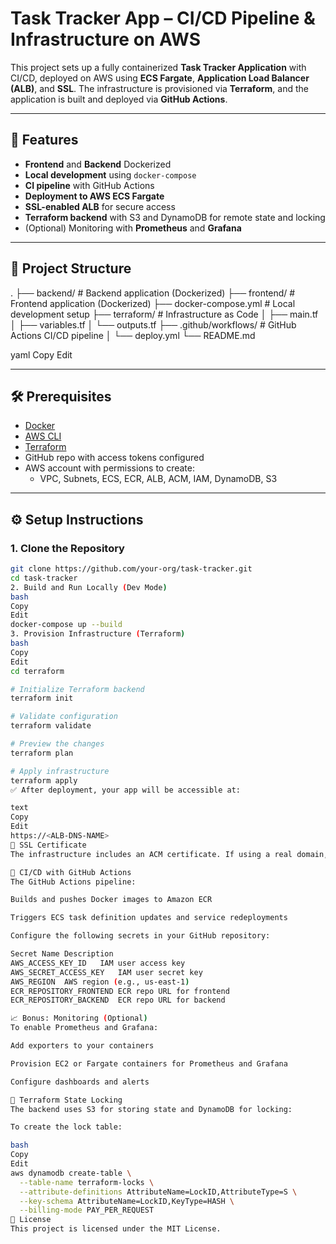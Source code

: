 # Task Tracker App – CI/CD Pipeline & Infrastructure on AWS

This project sets up a fully containerized **Task Tracker Application** with CI/CD, deployed on AWS using **ECS Fargate**, **Application Load Balancer (ALB)**, and **SSL**. The infrastructure is provisioned via **Terraform**, and the application is built and deployed via **GitHub Actions**.

---

## 🚀 Features

- **Frontend** and **Backend** Dockerized
- **Local development** using `docker-compose`
- **CI pipeline** with GitHub Actions
- **Deployment to AWS ECS Fargate**
- **SSL-enabled ALB** for secure access
- **Terraform backend** with S3 and DynamoDB for remote state and locking
- (Optional) Monitoring with **Prometheus** and **Grafana**

---

## 🧱 Project Structure

.
├── backend/ # Backend application (Dockerized)
├── frontend/ # Frontend application (Dockerized)
├── docker-compose.yml # Local development setup
├── terraform/ # Infrastructure as Code
│ ├── main.tf
│ ├── variables.tf
│ └── outputs.tf
├── .github/workflows/ # GitHub Actions CI/CD pipeline
│ └── deploy.yml
└── README.md

yaml
Copy
Edit

---

## 🛠 Prerequisites

- [Docker](https://www.docker.com/)
- [AWS CLI](https://docs.aws.amazon.com/cli/)
- [Terraform](https://www.terraform.io/)
- GitHub repo with access tokens configured
- AWS account with permissions to create:
  - VPC, Subnets, ECS, ECR, ALB, ACM, IAM, DynamoDB, S3

---

## ⚙️ Setup Instructions

### 1. Clone the Repository

```bash
git clone https://github.com/your-org/task-tracker.git
cd task-tracker
2. Build and Run Locally (Dev Mode)
bash
Copy
Edit
docker-compose up --build
3. Provision Infrastructure (Terraform)
bash
Copy
Edit
cd terraform

# Initialize Terraform backend
terraform init

# Validate configuration
terraform validate

# Preview the changes
terraform plan

# Apply infrastructure
terraform apply
✅ After deployment, your app will be accessible at:

text
Copy
Edit
https://<ALB-DNS-NAME>
🔐 SSL Certificate
The infrastructure includes an ACM certificate. If using a real domain, replace your-domain.com in variables.tf, and configure DNS validation or import an ACM cert manually.

🔄 CI/CD with GitHub Actions
The GitHub Actions pipeline:

Builds and pushes Docker images to Amazon ECR

Triggers ECS task definition updates and service redeployments

Configure the following secrets in your GitHub repository:

Secret Name	Description
AWS_ACCESS_KEY_ID	IAM user access key
AWS_SECRET_ACCESS_KEY	IAM user secret key
AWS_REGION	AWS region (e.g., us-east-1)
ECR_REPOSITORY_FRONTEND	ECR repo URL for frontend
ECR_REPOSITORY_BACKEND	ECR repo URL for backend

📈 Bonus: Monitoring (Optional)
To enable Prometheus and Grafana:

Add exporters to your containers

Provision EC2 or Fargate containers for Prometheus and Grafana

Configure dashboards and alerts

🔐 Terraform State Locking
The backend uses S3 for storing state and DynamoDB for locking:

To create the lock table:

bash
Copy
Edit
aws dynamodb create-table \
  --table-name terraform-locks \
  --attribute-definitions AttributeName=LockID,AttributeType=S \
  --key-schema AttributeName=LockID,KeyType=HASH \
  --billing-mode PAY_PER_REQUEST
📄 License
This project is licensed under the MIT License.